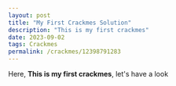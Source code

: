 ```yaml
---
layout: post
title: "My First Crackmes Solution"
description: "This is my first crackmes"
date: 2023-09-02
tags: Crackmes
permalink: /crackmes/12398791283
---
```


Here, **This is my first crackmes**, let's have a look
